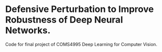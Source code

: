 # Defensive Perturbation to Improve Robustness of Deep Neural Networks.
Code for final project of COMS4995 Deep Learning for Computer Vision.
